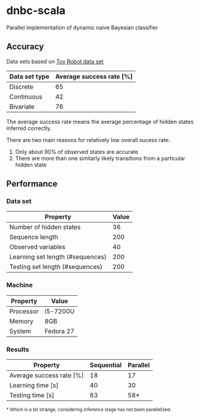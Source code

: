 # dnbc-scala
Parallel implementation of dynamic naive Bayesian classifier
## Accuracy 
Data sets based on [Toy Robot data set](https://www.cs.princeton.edu/courses/archive/fall06/cos402/hw/hw5/hw5.html)

|Data set type|Average success rate [%]|
|-------------|------------------------|
|Discrete     |65                      |
|Continuous   |42                      |
|Bivariate    |76                      |

The average success rate means the average percentage of hidden states inferred correctly.

There are two main reasons for relatively low overall sucess rate:

1) Only about 90% of observed states are accurate
2) There are more than one similarly likely transitions from a particular hidden state

## Performance
### Data set

|Property                        |Value|
|--------------------------------|-----|
|Number of hidden states         |36   |
|Sequence length                 |200  |
|Observed variables              |40   |
|Learning set length (#sequences)|200  |
|Testing set length (#sequences) |200  |

### Machine

|Property |Value    |
|---------|---------|
|Processor|i5-7200U |
|Memory   |8GB      |
|System   |Fedora 27|

### Results

|Property                |Sequential|Parallel|
|------------------------|----------|--------|
|Average success rate [%]|18        |17      |
|Learning time [s]       |40        |30      |
|Testing time [s]        |63        |58*     |

<sub>\* Which is a bit strange, considering inference stage has not been parallelized.</sub>
